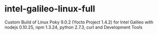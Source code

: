 intel-galileo-linux-full
========================

Custom Build of Linux Poky 9.0.2 (Yocto Project 1.4.2) for Intel Galileo with nodejs 0.10.25, npm 1.3.24, python 2.7.3, curl and Development Tools
